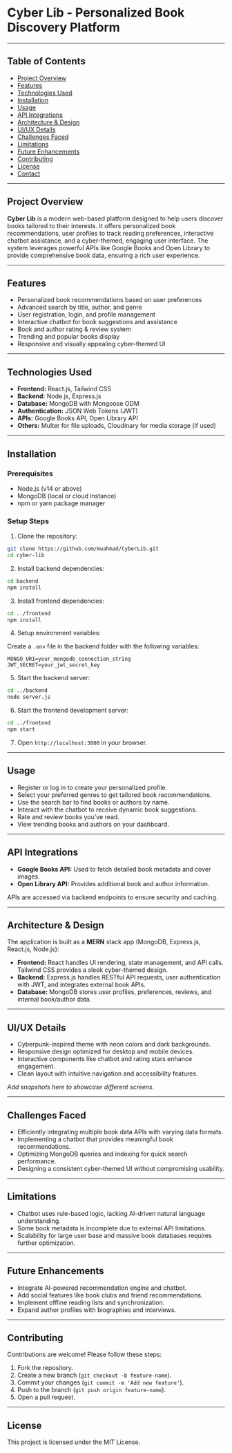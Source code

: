 # Cyber Lib - Personalized Book Discovery Platform

---

## Table of Contents

* [Project Overview](#project-overview)
* [Features](#features)
* [Technologies Used](#technologies-used)
* [Installation](#installation)
* [Usage](#usage)
* [API Integrations](#api-integrations)
* [Architecture & Design](#architecture--design)
* [UI/UX Details](#uiux-details)
* [Challenges Faced](#challenges-faced)
* [Limitations](#limitations)
* [Future Enhancements](#future-enhancements)
* [Contributing](#contributing)
* [License](#license)
* [Contact](#contact)

---

## Project Overview

**Cyber Lib** is a modern web-based platform designed to help users discover books tailored to their interests. It offers personalized book recommendations, user profiles to track reading preferences, interactive chatbot assistance, and a cyber-themed, engaging user interface. The system leverages powerful APIs like Google Books and Open Library to provide comprehensive book data, ensuring a rich user experience.

---

## Features

* Personalized book recommendations based on user preferences
* Advanced search by title, author, and genre
* User registration, login, and profile management
* Interactive chatbot for book suggestions and assistance
* Book and author rating & review system
* Trending and popular books display
* Responsive and visually appealing cyber-themed UI

---

## Technologies Used

* **Frontend:** React.js, Tailwind CSS
* **Backend:** Node.js, Express.js
* **Database:** MongoDB with Mongoose ODM
* **Authentication:** JSON Web Tokens (JWT)
* **APIs:** Google Books API, Open Library API
* **Others:** Multer for file uploads, Cloudinary for media storage (if used)

---

## Installation

### Prerequisites

* Node.js (v14 or above)
* MongoDB (local or cloud instance)
* npm or yarn package manager

### Setup Steps

1. Clone the repository:

```bash
git clone https://github.com/muahmad/CyberLib.git
cd cyber-lib
```

2. Install backend dependencies:

```bash
cd backend
npm install
```

3. Install frontend dependencies:

```bash
cd ../frontend
npm install
```

4. Setup environment variables:

Create a `.env` file in the backend folder with the following variables:

```env
MONGO_URI=your_mongodb_connection_string
JWT_SECRET=your_jwt_secret_key
```

5. Start the backend server:

```bash
cd ../backend
node server.js
```

6. Start the frontend development server:

```bash
cd ../frontend
npm start
```

7. Open `http://localhost:3000` in your browser.

---

## Usage

* Register or log in to create your personalized profile.
* Select your preferred genres to get tailored book recommendations.
* Use the search bar to find books or authors by name.
* Interact with the chatbot to receive dynamic book suggestions.
* Rate and review books you've read.
* View trending books and authors on your dashboard.

---

## API Integrations

* **Google Books API:** Used to fetch detailed book metadata and cover images.
* **Open Library API:** Provides additional book and author information.

APIs are accessed via backend endpoints to ensure security and caching.

---

## Architecture & Design

The application is built as a **MERN** stack app (MongoDB, Express.js, React.js, Node.js):

* **Frontend:** React handles UI rendering, state management, and API calls. Tailwind CSS provides a sleek cyber-themed design.
* **Backend:** Express.js handles RESTful API requests, user authentication with JWT, and integrates external book APIs.
* **Database:** MongoDB stores user profiles, preferences, reviews, and internal book/author data.

---

## UI/UX Details

* Cyberpunk-inspired theme with neon colors and dark backgrounds.
* Responsive design optimized for desktop and mobile devices.
* Interactive components like chatbot and rating stars enhance engagement.
* Clean layout with intuitive navigation and accessibility features.

*Add snapshots here to showcase different screens.*

---

## Challenges Faced

* Efficiently integrating multiple book data APIs with varying data formats.
* Implementing a chatbot that provides meaningful book recommendations.
* Optimizing MongoDB queries and indexing for quick search performance.
* Designing a consistent cyber-themed UI without compromising usability.

---

## Limitations

* Chatbot uses rule-based logic, lacking AI-driven natural language understanding.
* Some book metadata is incomplete due to external API limitations.
* Scalability for large user base and massive book databases requires further optimization.

---

## Future Enhancements

* Integrate AI-powered recommendation engine and chatbot.
* Add social features like book clubs and friend recommendations.
* Implement offline reading lists and synchronization.
* Expand author profiles with biographies and interviews.

---

## Contributing

Contributions are welcome! Please follow these steps:

1. Fork the repository.
2. Create a new branch (`git checkout -b feature-name`).
3. Commit your changes (`git commit -m 'Add new feature'`).
4. Push to the branch (`git push origin feature-name`).
5. Open a pull request.

---
## License
This project is licensed under the MIT License.

